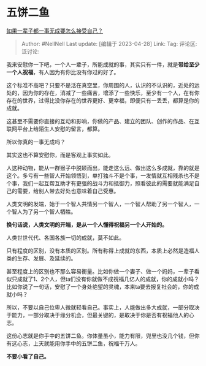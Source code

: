 # 五饼二鱼
[如果一辈子都一事无成要怎么接受自己？](https://www.zhihu.com/question/534232419/answer/2990721845)

> Author: #NellNell
> Last update: [编辑于 2023-04-28]
> Link:
> Tag:
> 评论区:
> 泛讨论:

我来安慰你一下吧，一个人一辈子，所能成就的事，其实只有一件，就是**带给至少一个人祝福**，有人因为有你比没有你过的好了。

这个标准不高吧？只要不是活在真空里，你周围的人，认识的不认识的，近处的远处的，因为你的存在，消减了一些痛苦，增添了一些快乐，至少有一个人，在有你存在的世界，过得比没你存在的世界更好、更幸福，即便只有一丢丢，都算是你的成就。

这甚至不需要你直接的互动和影响，你做的产品、建立的团队、创作的作品、在互联网平台上给陌生人安慰的留言，都算。

所以你真的一事无成吗？

其实这也不算安慰你，而是客观上事实如此。

人这种动物，能从一群猴子中脱颖而出，能走这么远、做出这么多成就，靠的就是这个。多亏有一些智人开始领悟到，单打独斗不是个事，一发情就互相残杀也不是个事，我们一起互帮互助才有更强的战斗力和抵御力，照看彼此的需要就能满足自己的需要，给别人带去好处也意味着自己受惠。

人类文明的发端，始于一个智人共情另一个智人，一个智人帮助了另一个智人，一个智人为了另一个智人牺牲。

**换句话说，人类文明的开端，是从一个人懂得祝福另一个人开始的。**

人类世世代代、各国各族一切的成就，莫不如此。

只有程度的区别，没有本质的区别。所有称得上成就的东西，本质上必然是造福人类的生存、发展、及延续的。

甚至程度上的区别也不那么容易衡量。比如你做一个妻子、做一个妈妈，一辈子看似只成就了1、2个人，但ta们没有你就做不成祝福几亿人的成就，你的成就小吗？比如你说了一句话，安慰了一个身处绝望的灵魂，本来ta要去报复社会的，你的成就小吗？

所以，不要以自己位卑人微就轻看自己。事实上，人能做出多大成就，一部分取决于能力，一部分取决于缘分机会，但最关键的，是取决于你是否有祝福他人的心志。

这份心志就是你手中的五饼二鱼。你体量虽小，能力有限，兜里也没几个钱，但你有这心志，上天就能用你手中的五饼二鱼，祝福千万人。

**不要小看了自己。**
